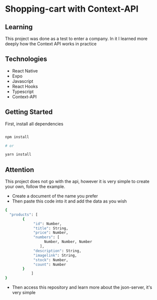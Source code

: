 # Shopping-cart with Context-API

## Learning

This project was done as a test to enter a company.
In it I learned more deeply how the Context API works in practice

## Technologies

 - React Native
 - Expo
 - Javascript
 - React Hooks
 - Typescript
 - Context-API

## Getting Started

First, install all dependencies

``` bash

npm install

# or

yarn install

```

## Attention

This project does not go with the api, however it is very simple to create your own, follow the example.

* Create a document of the name you prefer
* Then paste this code into it and add the data as you wish

``` bash
{
  "products": [
		{
			 "id": Number,
			 "title": String,
			 "price": Number,
			 "numbers": [
			      Number, Number, Number
			    ],
			 "description": String,
			 "imagelink": String,
			 "stock": Number,
			 "count": Number
		}
			]
}

```

  + Then access this repository and learn more about the json-server, it's very simple
